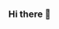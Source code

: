 ### Hi there 👋

<!--
**taha-mesbahi/taha-mesbahi** is a ✨ _special_ ✨ repository because its `README.md` (this file) appears on your GitHub profile.

💫 About Me:

🔭 I’m currently focused on learning Software, CS. & Data engineering 
💬 Ask me about Cybersecurity and OSINT
⚡ Fun fact

🌐 Socials:

Instagram LinkedIn

💻 Tech Stack:

C C++ Java LaTeX Python R Octave JavaScript CSS3 MySQL Adobe After Effects Adobe Lightroom Adobe Photoshop Adobe Premiere Pro Adobe Illustrator  Figma Canva NumPy Raspberry Pi Arduino

📊 GitHub Stats:







✍️ Random Dev Quote

